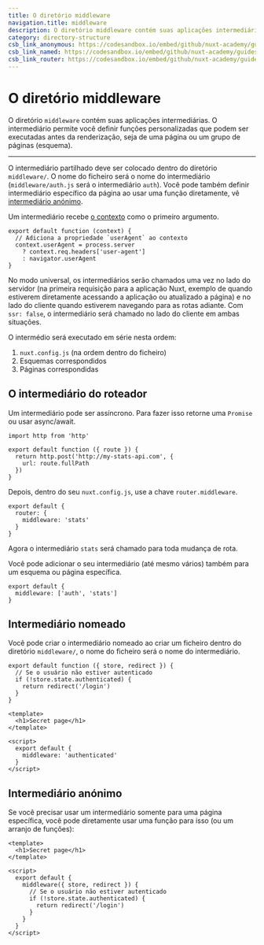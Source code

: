 ```yaml
---
title: O diretório middleware
navigation.title: middleware
description: O diretório middleware contém suas aplicações intermediárias. O intermediário permite você definir funções personalizadas que podem ser executadas antes da renderização, seja de uma página ou um grupo de páginas (esquema).
category: directory-structure
csb_link_anonymous: https://codesandbox.io/embed/github/nuxt-academy/guides-examples/tree/master/04_directory_structure/09_middleware_anonymous?fontsize=14&hidenavigation=1&theme=dark
csb_link_named: https://codesandbox.io/embed/github/nuxt-academy/guides-examples/tree/master/04_directory_structure/09_middleware_named?fontsize=14&hidenavigation=1&theme=dark
csb_link_router: https://codesandbox.io/embed/github/nuxt-academy/guides-examples/tree/master/04_directory_structure/09_middleware_router?fontsize=14&hidenavigation=1&theme=dark
---
```

# O diretório middleware

O diretório `middleware` contém suas aplicações intermediárias. O intermediário permite você definir funções personalizadas que podem ser executadas antes da renderização, seja de uma página ou um grupo de páginas (esquema).

---

O intermediário partilhado deve ser colocado dentro do diretório `middleware/`. O nome do ficheiro será o nome do intermediário (`middleware/auth.js` será o intermediário `auth`). Você pode também definir intermediário específico da página ao usar uma função diretamente, vê [intermediário anónimo](/examples/middlewares/anonymous).

Um intermediário recebe [o contexto](/docs/internals-glossary/context) como o primeiro argumento.

```js{}[middleware/user-agent.js]
export default function (context) {
  // Adiciona a propriedade `userAgent` ao contexto
  context.userAgent = process.server
    ? context.req.headers['user-agent']
    : navigator.userAgent
}
```

No modo universal, os intermediários serão chamados uma vez no lado do servidor (na primeira requisição para a aplicação Nuxt, exemplo de quando estiverem diretamente acessando a aplicação ou atualizado a página) e no lado do cliente quando estiverem navegando para as rotas adiante. Com `ssr: false`, o intermediário será chamado no lado do cliente em ambas situações.

O intermédio será executado em série nesta ordem:

1. `nuxt.config.js` (na ordem dentro do ficheiro)
2. Esquemas correspondidos
3. Páginas correspondidas

## O intermediário do roteador

Um intermediário pode ser assíncrono. Para fazer isso retorne uma `Promise` ou usar async/await.

```js{}[middleware/stats.js]
import http from 'http'

export default function ({ route }) {
  return http.post('http://my-stats-api.com', {
    url: route.fullPath
  })
}
```

Depois, dentro do seu `nuxt.config.js`, use a chave `router.middleware`.

```js{}[nuxt.config.js]
export default {
  router: {
    middleware: 'stats'
  }
}
```

Agora o intermediário `stats` será chamado para toda mudança de rota.

Você pode adicionar o seu intermediário (até mesmo vários) também para um esquema ou página específica.

```js{}[pages/index.vue / layouts/default.vue]
export default {
  middleware: ['auth', 'stats']
}
```

## Intermediário nomeado

Você pode criar o intermediário nomeado ao criar um ficheiro dentro do diretório `middleware/`, o nome do ficheiro será o nome do intermediário.

```js{}[middleware/authenticated.js]
export default function ({ store, redirect }) {
  // Se o usuário não estiver autenticado
  if (!store.state.authenticated) {
    return redirect('/login')
  }
}
```

```html{}[pages/secret.vue]
<template>
  <h1>Secret page</h1>
</template>

<script>
  export default {
    middleware: 'authenticated'
  }
</script>
```

## Intermediário anónimo

Se você precisar usar um intermediário somente para uma página específica, você pode diretamente usar uma função para isso (ou um arranjo de funções):

```html{}[pages/secret.vue]
<template>
  <h1>Secret page</h1>
</template>

<script>
  export default {
    middleware({ store, redirect }) {
      // Se o usuário não estiver autenticado
      if (!store.state.authenticated) {
        return redirect('/login')
      }
    }
  }
</script>
```
